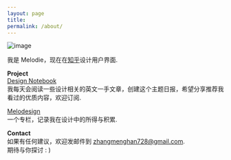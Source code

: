 ```yaml
---
layout: page
title: 
permalink: /about/
---
```

![image](http://i3.tietuku.com/c975743c99ce9b77.jpg)  

我是 Melodie，现在在[知乎](http://www.zhihu.com)设计用户界面.   

  
**Project**    
[Design Notebook](http://daily.zhihu.com/circle/68509)     
我每天会阅读一些设计相关的英文一手文章，创建这个主题日报，希望分享推荐我看过的优质内容，欢迎订阅.   
  
[Melodesign](http://zhuanlan.zhihu.com/melodie)  
一个专栏，记录我在设计中的所得与积累.

**Contact**  
如果有任何建议，欢迎发邮件到 zhangmenghan728@gmail.com.  
期待与你探讨 : )  

